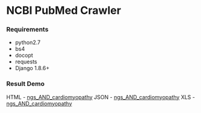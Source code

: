 # NCBI PubMed Crawler

### Requirements
- python2.7
- bs4
- docopt
- requests
- Django 1.8.6+


### Result Demo
HTML - [ngs_AND_cardiomyopathy](https://suqingdong.github.io/pubmed2/test/ngs_AND_cardiomyopathy.html)
JSON - [ngs_AND_cardiomyopathy](https://suqingdong.github.io/pubmed2/test/ngs_AND_cardiomyopathy.json)
XLS - [ngs_AND_cardiomyopathy](https://suqingdong.github.io/pubmed2/test/ngs_AND_cardiomyopathy.xls)
